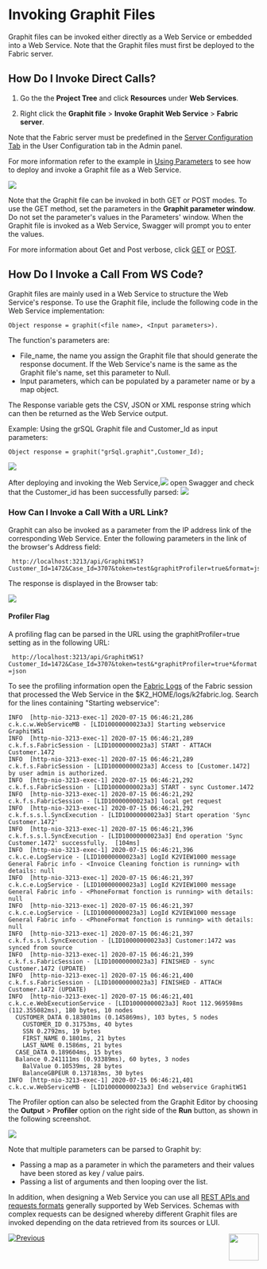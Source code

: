 # Invoking Graphit Files
Graphit files can be invoked either directly as a Web Service or embedded into a Web Service. Note that the Graphit files must first be deployed to the Fabric server. 

## How Do I Invoke Direct Calls?
1. Go the the **Project Tree** and click **Resources** under **Web Services**. 

2. Right click the **Graphit file** > **Invoke Graphit Web Service** > **Fabric server**.

Note that the Fabric server must be predefined in the [Server Configuration Tab](/articles/04_fabric_studio/04_user_preferences.md#what-is-the-purpose-of-the-server-configuration-tab) in the User Configuration tab in the Admin panel.

For more information refer to the example in [Using Parameters](/articles/15_web_services_and_graphit/17_Graphit/06_using_graphit_files_with_parameters.md#parameters-setup-when-calling-graphit-directly-from-swagger) to see how to deploy and invoke a Graphit file as a Web Service.

![](/articles/15_web_services/17_Graphit/images/47_invoking_graphit_files.png)

Note that the Graphit file can be invoked in both GET or POST modes. To use the GET method, set the parameters in the **Graphit parameter window**. Do not set the parameter's values in the Parameters' window. When the Graphit file is invoked as a Web Service, Swagger will prompt you to enter the values.

For more information about Get and Post verbose, click [GET](/articles/15_web_services_and_graphit/12_Supported_Verbs_Get.md) or [POST](/articles/15_web_services_and_graphit/13_Supported_Verbs_Post.md).

## How Do I Invoke a Call From WS Code?
Graphit files are mainly used in a Web Service to structure the Web Service's response. To use the Graphit file, include the following code in the Web Service implementation:

<p><code>Object response = graphit(&lt;file name&gt;, &lt;Input parameters&gt;).</code></p>

The function's parameters are:
  - File_name, the name you assign the Graphit file that should generate the response document. If the Web Service's name is the same as the Graphit file's name, set this parameter to Null.
  - Input parameters, which can be populated by a parameter name or by a map object.
  
The Response variable gets the CSV, JSON or XML response string which can then be returned as the Web Service output.
  
Example:
Using the grSQL Graphit file and Customer_Id as input parameters:
 <p><code>Object response = graphit("grSql.graphit",Customer_Id);</code></p> 
 
![](/articles/15_web_services_and_graphit/17_Graphit/images/48_invoking_graphit_files.PNG)

After deploying and invoking the Web Service,![](/articles/15_web_services/17_Graphit/images/45_graphit_with_parameters.PNG) open Swagger and check that the Customer_id has been successfully parsed: ![](/articles/15_web_services/17_Graphit/images/46_graphit_with_parameters.PNG)


### How Can I Invoke a Call With a URL Link?
Graphit can also be invoked as a parameter from the IP address link of the corresponding Web Service.
Enter the following parameters in the link of the browser's Address field:

     http://localhost:3213/api/GraphitWS1?Customer_Id=1472&Case_Id=3707&token=test&graphitProfiler=true&format=json

The response is displayed in the Browser tab:

![](/articles/15_web_services_and_graphit/17_Graphit/images/49_invoking_graphit_files.PNG)

#### Profiler Flag
A profiling flag can be parsed in the URL using the graphitProfiler=true setting as in the following URL:

``` http://localhost:3213/api/GraphitWS1?Customer_Id=1472&Case_Id=3707&token=test&*graphitProfiler=true*&format=json``` 

To see the profiling information open the [Fabric Logs](/articles/21_Fabric_troubleshooting/02_Fabric_troubleshooting_log_files.md#log-files) of the Fabric session that processed the Web Service in the $K2_HOME/logs/k2fabric.log. Search for the lines containing "Starting webservice":

``` 
INFO  [http-nio-3213-exec-1] 2020-07-15 06:46:21,286 c.k.c.w.WebServiceMB - [LID10000000023a3] Starting webservice GraphitWS1
INFO  [http-nio-3213-exec-1] 2020-07-15 06:46:21,289 c.k.f.s.FabricSession - [LID10000000023a3] START - ATTACH Customer.1472
INFO  [http-nio-3213-exec-1] 2020-07-15 06:46:21,289 c.k.f.s.FabricSession - [LID10000000023a3] Access to [Customer.1472] by user admin is authorized.
INFO  [http-nio-3213-exec-1] 2020-07-15 06:46:21,292 c.k.f.s.FabricSession - [LID10000000023a3] START - sync Customer.1472
INFO  [http-nio-3213-exec-1] 2020-07-15 06:46:21,292 c.k.f.s.FabricSession - [LID10000000023a3] local get request
INFO  [http-nio-3213-exec-1] 2020-07-15 06:46:21,292 c.k.f.s.s.l.SyncExecution - [LID10000000023a3] Start operation 'Sync Customer.1472'
INFO  [http-nio-3213-exec-1] 2020-07-15 06:46:21,396 c.k.f.s.s.l.SyncExecution - [LID10000000023a3] End operation 'Sync Customer.1472' successfully.  [104ms]
INFO  [http-nio-3213-exec-1] 2020-07-15 06:46:21,396 c.k.c.e.LogService - [LID10000000023a3] LogId K2VIEW1000 message General Fabric info - <Invoice Cleaning fonction is running> with details: null
INFO  [http-nio-3213-exec-1] 2020-07-15 06:46:21,397 c.k.c.e.LogService - [LID10000000023a3] LogId K2VIEW1000 message General Fabric info - <PhoneFormat fonction is running> with details: null
INFO  [http-nio-3213-exec-1] 2020-07-15 06:46:21,397 c.k.c.e.LogService - [LID10000000023a3] LogId K2VIEW1000 message General Fabric info - <PhoneFormat fonction is running> with details: null
INFO  [http-nio-3213-exec-1] 2020-07-15 06:46:21,397 c.k.f.s.s.l.SyncExecution - [LID10000000023a3] Customer:1472 was synced from source
INFO  [http-nio-3213-exec-1] 2020-07-15 06:46:21,399 c.k.f.s.FabricSession - [LID10000000023a3] FINISHED - sync Customer.1472 (UPDATE)
INFO  [http-nio-3213-exec-1] 2020-07-15 06:46:21,400 c.k.f.s.FabricSession - [LID10000000023a3] FINISHED - ATTACH Customer.1472 (UPDATE)
INFO  [http-nio-3213-exec-1] 2020-07-15 06:46:21,401 c.k.c.e.WebExecutionService - [LID10000000023a3] Root 112.969598ms (112.355082ms), 180 bytes, 10 nodes
  CUSTOMER_DATA 0.183801ms (0.145869ms), 103 bytes, 5 nodes
    CUSTOMER_ID 0.31753ms, 40 bytes
    SSN 0.2792ms, 19 bytes
    FIRST_NAME 0.1801ms, 21 bytes
    LAST_NAME 0.1586ms, 21 bytes
  CASE_DATA 0.189604ms, 15 bytes
  Balance 0.241111ms (0.93389ms), 60 bytes, 3 nodes
    BalValue 0.10539ms, 28 bytes
    BalanceGBPEUR 0.137183ms, 30 bytes
INFO  [http-nio-3213-exec-1] 2020-07-15 06:46:21,401 c.k.c.w.WebServiceMB - [LID10000000023a3] End webservice GraphitWS1
```
The Profiler option can also be selected from the Graphit Editor by choosing the **Output** > **Profiler** option on the right side of the **Run** button, as shown in the following screenshot.

![](/articles/15_web_services_and_graphit/17_Graphit/images/49a_invoking_graphit_files.PNG)



Note that multiple parameters can be parsed to Graphit by:
- Passing a map as a parameter in which the parameters and their values have been stored as key / value pairs.
- Passing a list of arguments and then looping over the list.

In addition, when designing a Web Service you can use all [REST APIs and requests formats](/articles/15_web_services_and_graphit/12_Supported_Verbs_Get.md) generally supported by Web Services. Schemas with complex requests can be designed whereby different Graphit files are invoked depending on the data retrieved from its sources or LUI. 


[![Previous](/articles/images/Previous.png)](/articles/15_web_services_and_graphit/17_Graphit/06_using_graphit_files_with_parameters.md)[<img align="right" width="60" height="54" src="/articles/images/Next.png">](/articles/15_web_services_and_graphit/17_Graphit/08_invoke_javacode_from_graphit.md)
